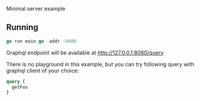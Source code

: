 Minimal server example

Running
-------

```go
go run main.go -addr :8080
```

Graphql endpoint will be available at http://127.0.0.1:8080/query

There is no playground in this example, but you can try following query with graphql client of your choice:

```graphql
query {
  getFoo
}
```
